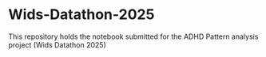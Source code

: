 # Wids-Datathon-2025
This repository holds the notebook submitted for the ADHD Pattern analysis project (Wids Datathon 2025)
